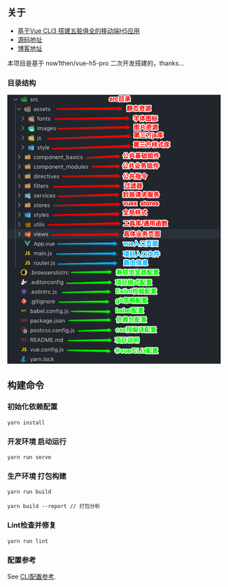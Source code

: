
## 关于
- [基于Vue CLI3 搭建五脏俱全的移动端H5应用](https://juejin.im/post/5d674d87e51d4561fa2ec0a6)
- [源码地址](https://github.com/now1then/vue-h5-pro)
- [博客地址](https://www.yuque.com/nowthen/longroad/gyffxo)

本项目是基于 now1then/vue-h5-pro 二次开发搭建的，thanks...

### 目录结构
![](/public/目录结构.png)

## 构建命令
### 初始化依赖配置
```
yarn install
```

### 开发环境 启动运行
```
yarn run serve
```

### 生产环境 打包构建
```
yarn run build

yarn build --report // 打包分析
```

### Lint检查并修复
```
yarn run lint
```

### 配置参考
See [CLI配置参考](https://cli.vuejs.org/zh/config/).